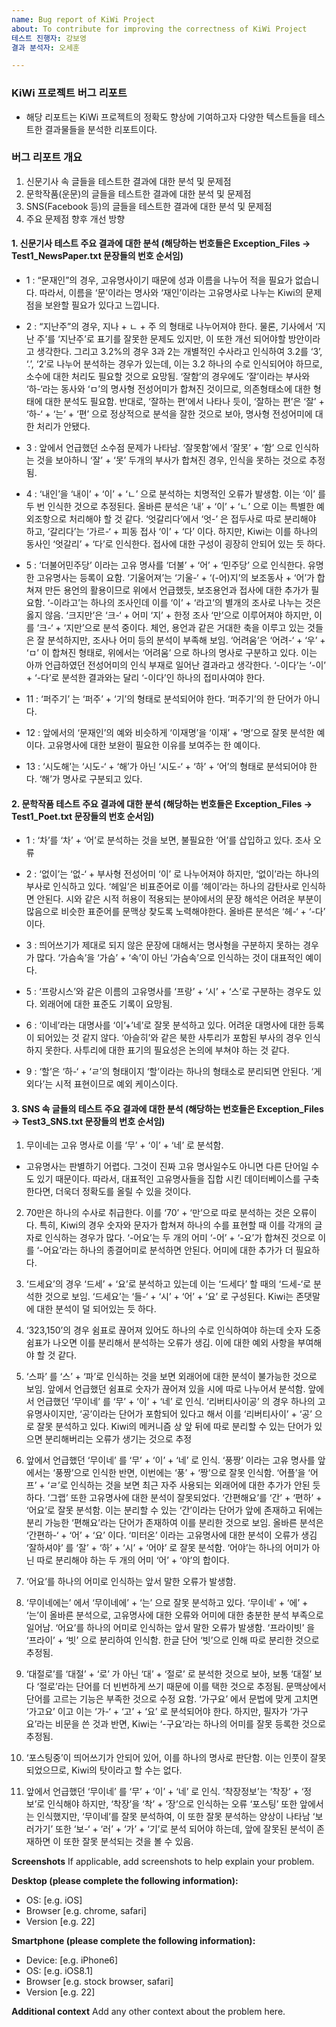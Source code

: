 ```yaml
---
name: Bug report of KiWi Project
about: To contribute for improving the correctness of KiWi Project
테스트 진행자: 강보영
결과 분석자: 오세훈

---
```


### KiWi 프로젝트 버그 리포트
- 해당 리포트는 KiWi 프로젝트의 정확도 향상에 기여하고자 다양한 텍스트들을 테스트한 결과물들을 분석한 리포트이다.

### 버그 리포트 개요

1. 신문기사 속 글들을 테스트한 결과에 대한 분석 및 문제점
2. 문학작품(운문)의 글들을 테스트한 결과에 대한 분석 및 문제점
3. SNS(Facebook 등)의 글들을 테스트한 결과에 대한 분석 및 문제점
4. 주요 문제점 향후 개선 방향

#### 1. 신문기사 테스트 주요 결과에 대한 분석 (해당하는 번호들은 Exception_Files -> Test1_NewsPaper.txt  문장들의 번호 순서임) 

- 1 : “문재인”의 경우, 고유명사이기 때문에 성과 이름을 나누어 적을 필요가 없습니다. 따라서, 이름을 ‘문’이라는 명사와 ‘재인’이라는 고유명사로 나누는 Kiwi의 문제점을 보완할 필요가 있다고 느낍니다.

- 2 : “지난주”의 경우, 지나 + ㄴ + 주 의 형태로 나누어져야 한다. 물론, 기사에서 ‘지난 주’를 ‘지난주’로 표기를 잘못한 문제도 있지만, 이 또한 개선 되어야할 방안이라고 생각한다. 그리고 3.2%의 경우 3과 2는 개별적인 수사라고 인식하여 3.2를 ‘3’, ‘.’, ‘2’로 나누어 분석하는 경우가 있는데, 이는 3.2 하나의 수로 인식되어야 하므로, 소수에 대한 처리도 필요할 것으로 요망됨. ‘잘함’의 경우에도 ‘잘’이라는 부사와 ‘하-‘라는 동사와 ‘ㅁ’의 명사형 전성어미가 합쳐진 것이므로, 의존형태소에 대한 형태에 대한 분석도 필요함. 반대로, ‘잘하는 편’에서 나타나 듯이, ‘잘하는 편’은 ‘잘’ + ‘하-‘ + ‘는’ + ‘편’ 으로 정상적으로 분석을 잘한 것으로 보아, 명사형 전성어미에 대한 처리가 안됐다.

- 3 : 앞에서 언급했던 소수점 문제가 나타남.
‘잘못함’에서 ‘잘못’ + ‘함’ 으로 인식하는 것을 보아하니 ‘잘’ + ‘못’ 두개의 부사가 합쳐진 경우, 인식을 못하는 것으로 추정됨.

- 4 : ‘내인’을 ‘내이’ + ‘이’ + ‘ㄴ’ 으로 분석하는 치명적인 오류가 발생함. 이는 ‘이’ 를 두 번 인식한 것으로 추정된다. 올바른 분석은 ‘내’ + ‘이’ + ‘ㄴ’ 으로 이는 특별한 예외조항으로 처리해야 할 것 같다. ‘엇갈리다’에서 ‘엇-’ 은 접두사로 따로 분리해야 하고, ‘갈리다’는 ‘가르-‘ + 피동 접사 ‘이’ + ‘다’ 이다. 하지만, Kiwi는 이를 하나의 동사인 ‘엇갈리’ + ‘다’로 인식한다. 접사에 대한 구성이 굉장히 안되어 있는 듯 하다.

- 5 : ‘더불어민주당’ 이라는 고유 명사를 ‘더불’ + ‘어’ + ‘민주당’ 으로 인식한다. 유명한 고유명사는 등록이 요함.
‘기울어져’는 ‘기울-‘ + ‘(-어)지’의 보조동사 + ‘어’가 합쳐져 만든 용언의 활용이므로 위에서 언급했듯, 보조용언과 접사에 대한 추가가 필요함. ‘-이라고’는 하나의 조사인데 이를 ‘이’ + ‘라고’의 별개의 조사로 나누는 것은 옳지 않음. ‘크지만’은 ‘크-‘ + 어미 ‘지’ + 한정 조사 ‘만’으로 이루어져야 하지만, 이를 ‘크-‘ + ‘지만’으로 분석 중이다. 체언, 용언과 같은 거대한 축을 이루고 있는 것들은 잘 분석하지만, 조사나 어미 등의 분석이 부족해 보임. ‘어려움’은 ‘어려-‘ + ‘우’ + ‘ㅁ’ 이 합쳐진 형태로, 위에서는 ‘어려움’ 으로 하나의 명사로 구분하고 있다. 이는 아까 언급하였던 전성어미의 인식 부재로 일어난 결과라고 생각한다. ‘-이다’는 ‘-이’ + ‘-다’로 분석한 결과와는 달리 ‘-이다’인 하나의 접미사여야 한다.

- 11 : ‘퍼주기’ 는 ‘퍼주’ + ‘기’의 형태로 분석되어야 한다. ‘퍼주기’의 한 단어가 아니다.

- 12 : 앞에서의 ‘문재인’의 예와 비슷하게 ‘이재명’을 ‘이재’ + ‘명’으로 잘못 분석한 예이다. 고유명사에 대한 보완이 필요한 이유를 보여주는 한 예이다.

- 13 : ‘시도해’는 ‘시도-‘ + ‘해’가 아닌 ‘시도-‘ + ‘하’ + ‘어’의 형태로 분석되어야 한다. ‘해’가 명사로 구분되고 있다.


#### 2. 문학작품 테스트 주요 결과에 대한 분석 (해당하는 번호들은 Exception_Files -> Test1_Poet.txt  문장들의 번호 순서임)

- 1 : ‘차’를 ‘차’ + ‘어’로 분석하는 것을 보면, 불필요한 ‘어’를 삽입하고 있다. 조사 오류

- 2 : ‘없이’는 ‘없-‘ + 부사형 전성어미 ‘이’ 로 나누어져야 하지만, ‘없이’라는 하나의 부사로 인식하고 있다.
‘헤일’은 비표준어로 이를 ‘헤이’라는 하나의 감탄사로 인식하면 안된다. 시와 같은 시적 허용이 적용되는 분야에서의 문장 해석은 어려운 부분이 많음으로 비슷한 표준어를 문맥상 찾도록 노력해야한다. 올바른 분석은 ‘헤-‘ + ‘-다’ 이다.

- 3 : 띄어쓰기가 제대로 되지 않은 문장에 대해서는 명사형을 구분하지 못하는 경우가 많다. ‘가슴속’을 ‘가슴’ + ‘속’이 아닌 ‘가슴속’으로 인식하는 것이 대표적인 예이다.

- 5 : ‘프랑시스’와 같은 이름의 고유명사를 ‘프랑’ + ‘시’ + ‘스’로 구분하는 경우도 있다. 외래어에 대한 표준도 기록이 요망됨.

- 6 : ‘이네’라는 대명사를 ‘이’+’네’로 잘못 분석하고 있다. 어려운 대명사에 대한 등록이 되어있는 것 같지 않다. ‘아슬히’와 같은 북한 사투리가 포함된 부사의 경우 인식하지 못한다. 사투리에 대한 표기의 필요성은 논의에 부쳐야 하는 것 같다.

- 9 : ‘할’은 ‘하-‘ + ‘ㄹ’의 형태이지 ‘할’이라는 하나의 형태소로 분리되면 안된다.
‘게외다’는 시적 표현이므로 예외 케이스이다.


#### 3. SNS 속 글들의 테스트 주요 결과에 대한 분석 (해당하는 번호들은 Exception_Files -> Test3_SNS.txt 문장들의 번호 순서임)

1.	무이네는 고유 명사로 이를 ‘무’ + ‘이’ + ‘네’ 로 분석함. 
-	고유명사는 판별하기 어렵다. 그것이 진짜 고유 명사일수도 아니면 다른 단어일 수도 있기 때문이다. 따라서, 대표적인 고유명사들을 집합 시킨 데이터베이스를 구축한다면, 더욱더 정확도를 올릴 수 있을 것이다.
2.	70만은 하나의 수사로 취급한다. 이를 ‘70’ + ‘만’으로 따로 분석하는 것은 오류이다. 특히, Kiwi의 경우 숫자와 문자가 합쳐져 하나의 수를 표현할 때 이를 각개의 글자로 인식하는 경우가 많다.
‘-어요’는 두 개의 어미 ‘-어’ + ‘-요’가 합쳐진 것으로 이를 ‘-어요’라는 하나의 종결어미로 분석하면 안된다. 어미에 대한 추가가 더 필요하다.
3.	‘드세요’의 경우 ‘드세’ + ‘요’로 분석하고 있는데 이는 ‘드세다’ 할 때의 ‘드세-‘로 분석한 것으로 보임. ‘드세요’는 ‘들-‘ + ‘시’ + ‘어’ + ‘요’ 로 구성된다. Kiwi는 존댓말에 대한 분석이 덜 되어있는 듯 하다.
4.	‘323,150’의 경우 쉼표로 끊어져 있어도 하나의 수로 인식하여야 하는데 숫자 도중 쉼표가 나오면 이를 분리해서 분석하는 오류가 생김. 이에 대한 예외 사항을 부여해야 할 것 같다.
5.	‘스파’ 를 ‘스’ + ‘파’로 인식하는 것을 보면 외래어에 대한 분석이 불가능한 것으로 보임.
앞에서 언급했던 쉼표로 숫자가 끊어져 있을 시에 따로 나누어서 분석함.
앞에서 언급했던 ‘무이네’ 를 ‘무’ + ‘이’ + ‘네’ 로 인식.
‘리버티사이공’ 의 경우 하나의 고유명사이지만, ‘공’이라는 단어가 포함되어 있다고 해서 이를 ‘리버티사이’ + ‘공’ 으로 잘못 분석하고 있다. Kiwi의 메커니즘 상 앞 뒤에 따로 분리할 수 있는 단어가 있으면 분리해버리는 오류가 생기는 것으로 추정

6.	앞에서 언급했던 ‘무이네’ 를 ‘무’ + ‘이’ + ‘네’ 로 인식.
‘풍짱’ 이라는 고유 명사를 앞에서는 ‘풍짱’으로 인식한 반면, 이번에는 ‘풍’ + ‘짱’으로 잘못 인식함.
‘어플’을 ‘어프’ + ‘ㄹ’로 인식하는 것을 보면 최근 자주 사용되는 외래어에 대한 추가가 안된 듯하다.
‘그랩’ 또한 고유명사에 대한 분석이 잘못되었다.
‘간편해요’를 ‘간’ + ‘편하’ + ‘어요’로 잘못 분석함. 이는 분리할 수 있는 ‘간’이라는 단어가 앞에 존재하고 뒤에는 분리 가능한 ‘편해요’라는 단어가 존재하여 이를 분리한 것으로 보임. 올바른 분석은 ‘간편하-‘ + ‘어’ + ‘요’ 이다.
	‘미터온’ 이라는 고유명사에 대한 분석이 오류가 생김
‘잘하셔야’ 를 ‘잘’ + ‘하’ + ‘시’ + ‘어야’ 로 잘못 분석함. ‘어야’는 하나의 어미가 아닌 따로 분리해야 하는 두 개의 어미 ‘어’ + ‘야’의 합이다.
7.	‘어요’를 하나의 어미로 인식하는 앞서 말한 오류가 발생함.
8.	‘무이네에는’ 에서 ‘무이네에’ + ‘는’ 으로 잘못 분석하고 있다. ‘무이네’ + ‘에’ + ‘는’이 올바른 분석으로, 고유명사에 대한 오류와 어미에 대한 충분한 분석 부족으로 일어남.
‘어요’를 하나의 어미로 인식하는 앞서 말한 오류가 발생함.
‘프라이빗’ 을 ‘프라이’ + ‘빗’ 으로 분리하여 인식함. 한글 단어 ‘빗’으로 인해 따로 분리한 것으로 추정됨.
9.	‘대절로’를 ‘대절’ + ‘로’ 가 아닌 ‘대’ + ‘절로’ 로 분석한 것으로 보아, 보통 ‘대절’ 보다 ‘절로’라는 단어를 더 빈번하게 쓰기 때문에 이를 택한 것으로 추정됨. 문맥상에서 단어를 고르는 기능은 부족한 것으로 수정 요함.
‘가구요’ 에서 문법에 맞게 고치면 ‘가고요’ 이고 이는 ‘가-‘ + ‘고’ + ‘요’ 로 분석되어야 한다. 하지만, 필자가 ‘가구요’라는 비문을 쓴 것과 반면, Kiwi는 ‘-구요’라는 하나의 어미를 잘못 등록한 것으로 추정됨. 
10.	‘포스팅중’이 띄어쓰기가 안되어 있어, 이를 하나의 명사로 판단함. 이는 인풋이 잘못되었으므로, Kiwi의 탓이라고 할 수는 없다.
11.	앞에서 언급했던 ‘무이네’ 를 ‘무’ + ‘이’ + ‘네’ 로 인식.
‘착장정보’는 ‘착장’ + ‘정보’로 인식해야 하지만, ‘착장’을 ‘착’ + ’장’으로 인식하는 오류
‘포스팅’ 또한 앞에서는 인식했지만, ‘무이네’를 잘못 분석하여, 이 또한 잘못 분석하는 양상이 나타남
‘보러가기’ 또한 ‘보-‘ + ‘러’ + ‘가’ + ‘기’로 분석 되어야 하는데, 앞에 잘못된 분석이 존재하면 이 또한 잘못 분석되는 것을 볼 수 있음.

**Screenshots**
If applicable, add screenshots to help explain your problem.

**Desktop (please complete the following information):**
 - OS: [e.g. iOS]
 - Browser [e.g. chrome, safari]
 - Version [e.g. 22]

**Smartphone (please complete the following information):**
 - Device: [e.g. iPhone6]
 - OS: [e.g. iOS8.1]
 - Browser [e.g. stock browser, safari]
 - Version [e.g. 22]

**Additional context**
Add any other context about the problem here.
